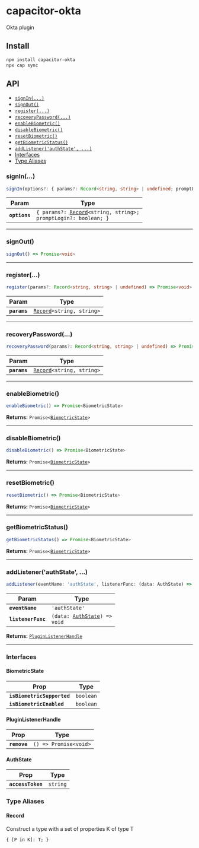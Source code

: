 # capacitor-okta

Okta plugin

## Install

```bash
npm install capacitor-okta
npx cap sync
```

## API

<docgen-index>

* [`signIn(...)`](#signin)
* [`signOut()`](#signout)
* [`register(...)`](#register)
* [`recoveryPassword(...)`](#recoverypassword)
* [`enableBiometric()`](#enablebiometric)
* [`disableBiometric()`](#disablebiometric)
* [`resetBiometric()`](#resetbiometric)
* [`getBiometricStatus()`](#getbiometricstatus)
* [`addListener('authState', ...)`](#addlistenerauthstate)
* [Interfaces](#interfaces)
* [Type Aliases](#type-aliases)

</docgen-index>

<docgen-api>
<!--Update the source file JSDoc comments and rerun docgen to update the docs below-->

### signIn(...)

```typescript
signIn(options?: { params?: Record<string, string> | undefined; promptLogin?: boolean | undefined; } | undefined) => Promise<void>
```

| Param         | Type                                                                                                 |
| ------------- | ---------------------------------------------------------------------------------------------------- |
| **`options`** | <code>{ params?: <a href="#record">Record</a>&lt;string, string&gt;; promptLogin?: boolean; }</code> |

--------------------


### signOut()

```typescript
signOut() => Promise<void>
```

--------------------


### register(...)

```typescript
register(params?: Record<string, string> | undefined) => Promise<void>
```

| Param        | Type                                                            |
| ------------ | --------------------------------------------------------------- |
| **`params`** | <code><a href="#record">Record</a>&lt;string, string&gt;</code> |

--------------------


### recoveryPassword(...)

```typescript
recoveryPassword(params?: Record<string, string> | undefined) => Promise<void>
```

| Param        | Type                                                            |
| ------------ | --------------------------------------------------------------- |
| **`params`** | <code><a href="#record">Record</a>&lt;string, string&gt;</code> |

--------------------


### enableBiometric()

```typescript
enableBiometric() => Promise<BiometricState>
```

**Returns:** <code>Promise&lt;<a href="#biometricstate">BiometricState</a>&gt;</code>

--------------------


### disableBiometric()

```typescript
disableBiometric() => Promise<BiometricState>
```

**Returns:** <code>Promise&lt;<a href="#biometricstate">BiometricState</a>&gt;</code>

--------------------


### resetBiometric()

```typescript
resetBiometric() => Promise<BiometricState>
```

**Returns:** <code>Promise&lt;<a href="#biometricstate">BiometricState</a>&gt;</code>

--------------------


### getBiometricStatus()

```typescript
getBiometricStatus() => Promise<BiometricState>
```

**Returns:** <code>Promise&lt;<a href="#biometricstate">BiometricState</a>&gt;</code>

--------------------


### addListener('authState', ...)

```typescript
addListener(eventName: 'authState', listenerFunc: (data: AuthState) => void) => PluginListenerHandle
```

| Param              | Type                                                               |
| ------------------ | ------------------------------------------------------------------ |
| **`eventName`**    | <code>'authState'</code>                                           |
| **`listenerFunc`** | <code>(data: <a href="#authstate">AuthState</a>) =&gt; void</code> |

**Returns:** <code><a href="#pluginlistenerhandle">PluginListenerHandle</a></code>

--------------------


### Interfaces


#### BiometricState

| Prop                       | Type                 |
| -------------------------- | -------------------- |
| **`isBiometricSupported`** | <code>boolean</code> |
| **`isBiometricEnabled`**   | <code>boolean</code> |


#### PluginListenerHandle

| Prop         | Type                                      |
| ------------ | ----------------------------------------- |
| **`remove`** | <code>() =&gt; Promise&lt;void&gt;</code> |


#### AuthState

| Prop              | Type                |
| ----------------- | ------------------- |
| **`accessToken`** | <code>string</code> |


### Type Aliases


#### Record

Construct a type with a set of properties K of type T

<code>{ [P in K]: T; }</code>

</docgen-api>
